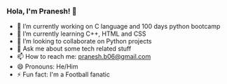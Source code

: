 ### Hola, I'm Pranesh! 👋

- 🔭 I’m currently working on C language and 100 days python bootcamp
- 🌱 I’m currently learning C++, HTML and CSS
- 👯 I’m looking to collaborate on Python projects
- 💬 Ask me about some tech related stuff
- 📫 How to reach me: pranesh.b06@gmail.com
- 😄 Pronouns: He/Him
- ⚡ Fun fact: I'm a Football fanatic

